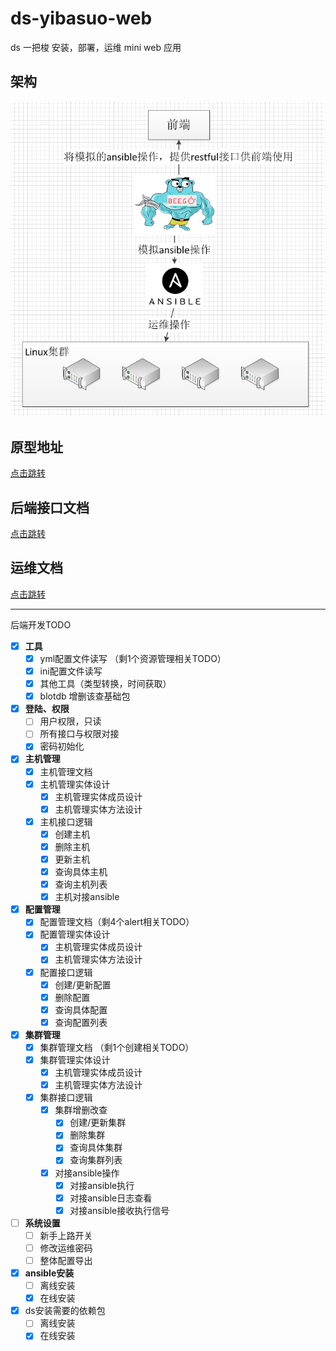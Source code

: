 # ds-yibasuo-web

ds 一把梭 安装，部署，运维 mini web 应用

## 架构

![](doc/img/jiagou.png)

## 原型地址

[点击跳转](http://121.36.110.148:22245/start_1.html)

## 后端接口文档

[点击跳转](./doc/backend)

## 运维文档

[点击跳转](./doc/devops)

---

后端开发TODO

- [x] **工具**
  - [x] yml配置文件读写 （剩1个资源管理相关TODO）
  - [x] ini配置文件读写
  - [x] 其他工具（类型转换，时间获取）
  - [x] blotdb 增删该查基础包
- [x] **登陆、权限**
  - [ ] 用户权限，只读
  - [ ] 所有接口与权限对接
  - [x] 密码初始化
- [x] **主机管理**
  - [x] 主机管理文档
  - [x] 主机管理实体设计
    - [x] 主机管理实体成员设计
    - [x] 主机管理实体方法设计
  - [x] 主机接口逻辑
    - [x] 创建主机
    - [x] 删除主机
    - [x] 更新主机
    - [x] 查询具体主机
    - [x] 查询主机列表
    - [x] 主机对接ansible
- [x] **配置管理**
  - [x] 配置管理文档（剩4个alert相关TODO）
  - [x] 配置管理实体设计
    - [x] 主机管理实体成员设计
    - [x] 主机管理实体方法设计
  - [x] 配置接口逻辑
    - [x] 创建/更新配置
    - [x] 删除配置
    - [x] 查询具体配置
    - [x] 查询配置列表
- [x] **集群管理**
  - [x] 集群管理文档 （剩1个创建相关TODO）
  - [x] 集群管理实体设计
    - [x] 主机管理实体成员设计
    - [x] 主机管理实体方法设计
  - [x] 集群接口逻辑
    - [x] 集群增删改查
      - [x] 创建/更新集群
      - [x] 删除集群
      - [x] 查询具体集群
      - [x] 查询集群列表
    - [x] 对接ansible操作
      - [x] 对接ansible执行
      - [x] 对接ansible日志查看
      - [x] 对接ansible接收执行信号
- [ ] **系统设置**
  - [ ] 新手上路开关
  - [ ] 修改运维密码
  - [ ] 整体配置导出
- [x] **ansible安装**
  - [ ] 离线安装
  - [x] 在线安装
- [x] ds安装需要的依赖包
  - [ ] 离线安装
  - [x] 在线安装
